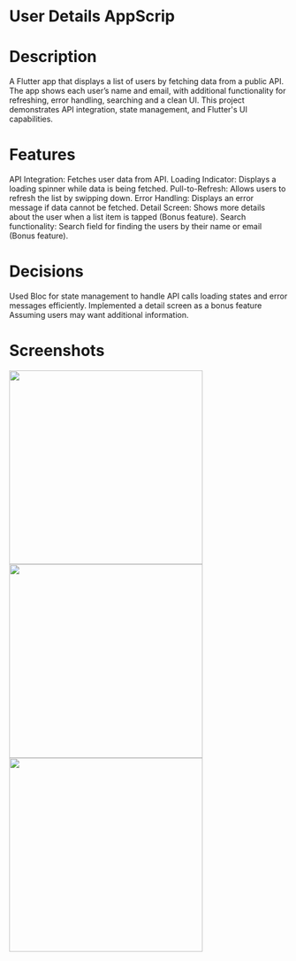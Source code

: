 # User Details AppScrip

# Description
A Flutter app that displays a list of users by fetching data from a public API. The app shows each user’s name and email, with additional functionality for refreshing, error handling, searching and a clean UI. This project demonstrates API integration, state management, and Flutter's UI capabilities.

# Features
API Integration: Fetches user data from API.
Loading Indicator: Displays a loading spinner while data is being fetched.
Pull-to-Refresh: Allows users to refresh the list by swipping down.
Error Handling: Displays an error message if data cannot be fetched.
Detail Screen: Shows more details about the user when a list item is tapped (Bonus feature).
Search functionality: Search field for finding the users by their name or email (Bonus feature).

# Decisions
  Used Bloc for state management to handle API calls
  loading states and error messages efficiently.
  Implemented a detail screen as a bonus feature
  Assuming users may want additional information.

# Screenshots
<img src="https://github.com/user-attachments/assets/8e42759b-7e55-4f65-ba62-a44a267afb83" width="350" />

<img src="https://github.com/user-attachments/assets/bb061b30-e02d-46ae-8141-73614262c1aa" width="350" />

<img src="https://github.com/user-attachments/assets/4aa19ae8-41cc-454d-9ff5-1917b95fadbd" width="350" />

